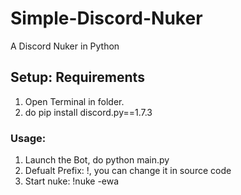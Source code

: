 
# Simple-Discord-Nuker

A Discord Nuker in Python



## Setup: Requirements
1. Open Terminal in folder.
2. do pip install discord.py==1.7.3


### Usage:
1. Launch the Bot, do python main.py
2. Defualt Prefix: !, you can change it in source code
3. Start nuke: !nuke
-ewa